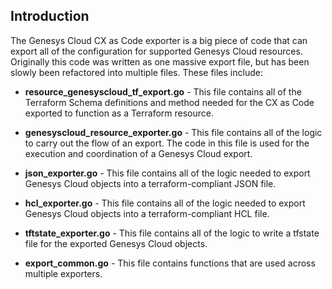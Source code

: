 

## Introduction 

The Genesys Cloud CX as Code exporter is a big piece of code that can export all of the configuration for supported Genesys Cloud resources.  Originally this code was written as one massive export file, but has been slowly been refactored into multiple files.  These files include:

* **resource_genesyscloud_tf_export.go** - This file contains all of the Terraform Schema definitions and method needed for the CX as Code exported to function as a Terraform resource.

* **genesyscloud_resource_exporter.go** - This file contains all of the logic to carry out the flow of an export.  The code in this file is used for the execution and coordination of a Genesys Cloud export.

* **json_exporter.go** - This file contains all of the logic needed to export Genesys Cloud objects into a terraform-compliant JSON file.

* **hcl_exporter.go** - This file contains all of the logic needed to export Genesys Cloud objects into a terraform-compliant HCL file.

* **tftstate_exporter.go** - This file contains all of the logic to write a tfstate file for the exported Genesys Cloud objects.

* **export_common.go** - This file contains functions that are used across multiple exporters.

